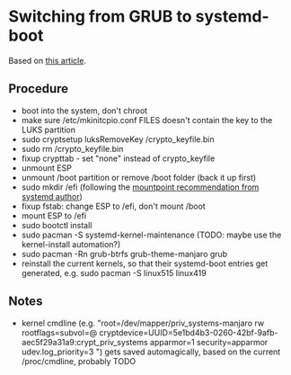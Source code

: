 Switching from GRUB to systemd-boot
===================================

Based on [this article](https://forum.manjaro.org/t/how-to-convert-to-systemd-boot/128946).

## Procedure
- boot into the system, don't chroot
- make sure /etc/mkinitcpio.conf FILES doesn't contain the key to the LUKS partition
- sudo cryptsetup luksRemoveKey <luks partition> /crypto_keyfile.bin
- sudo rm /crypto_keyfile.bin
- fixup crypttab - set "none" instead of crypto_keyfile
- unmount ESP
- unmount /boot partition or remove /boot folder (back it up first)
- sudo mkdir /efi (following the [mountpoint recommendation from systemd author](https://github.com/systemd/systemd/pull/3757#issuecomment-234290236))
- fixup fstab: change ESP to /efi, don't mount /boot
- mount ESP to /efi
- sudo bootctl install
- sudo pacman -S systemd-kernel-maintenance (TODO: maybe use the kernel-install automation?)
- sudo pacman -Rn grub-btrfs grub-theme-manjaro grub
- reinstall the current kernels, so that their systemd-boot entries get generated, e.g. sudo pacman -S linux515 linux419

## Notes
- kernel cmdline (e.g. "root=/dev/mapper/priv_systems-manjaro rw rootflags=subvol=@ cryptdevice=UUID=5e1bd4b3-0260-42bf-9afb-aec5f29a31a9:crypt_priv_systems apparmor=1 security=apparmor udev.log_priority=3
") gets saved automagically, based on the current /proc/cmdline, probably
TODO
